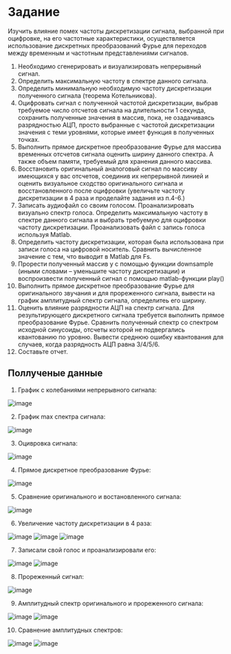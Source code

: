 # Задание
Изучить влияние помех частоты дискретизации сигнала, выбранной при оцифровке, на его частотные характеристики, осуществляется использование дискретных преобразований Фурье для переходов между временным и частотным представлениями сигналов.
  1. Необходимо сгенерировать и визуализировать непрерывный сигнал.
  2. Определить максимальную частоту в спектре данного сигнала.
  3. Определить минимальную необходимую частоту дискретизации полученного сигнала (теорема Котельникова).
  4. Оцифровать сигнал с полученной частотой дискретизации, выбрав требуемое число отсчетов сигнала на длительности 1 секунда, сохранить полученные значения в массив, пока, не озадачиваясь разрядностью АЦП, просто выбранные с частотой дискретизации значения с теми уровнями, которые имеет функция в полученных точках.
  5. Выполнить прямое дискретное преобразование Фурье для массива временных отсчетов сигнала оценить ширину данного спектра. А также объем памяти, требуемый для хранения данного массива.
  6. Восстановить оригинальный аналоговый сигнал по массиву имеющихся у вас отсчетов, соединив их непрерывной линией и оценить визуальное сходство оригинального сигнала и восстановленного после оцифровки (увеличьте частоту дискретизации в 4 раза и проделайте задания из п.4-6.)
  7. Записать аудиофайл со своим голосом. Проанализировать визуально спектр голоса. Определить максимальную частоту в спектре данного сигнала и выбрать требуемую для оцифровки частоту дискретизации. Проанализовать файл с запись голоса используя Matlab.
  8. Определить частоту дискретизации, которая была использована при записи голоса на цифровой носитель. Сравнить вычисленное значение с тем, что выводит в Matlab для Fs.
  9. Прорести полученный массив y с помощью функции downsample (иными словами – уменьшите частоту дискретизации) и воспроизвести полученный сигнал с помощью matlab-функции play()
  10. Выполнить прямое дискретное преобразование Фурье для оригинального звучания и для прореженного сигнала, вывести на график амплитудный спектр сигнала, определитеь его ширину.
  11. Оценить влияние разрядности АЦП на спектр сигнала. Для результирующего дискретного сигнала требуется выполнить прямое преобразование Фурье. Сравнить полученный спектр со спектром исходной синусоиды, отсчеты которой не подвергались квантованию по уровню. Вывести среднюю ошибку квантования для случаев, когда разрядность АЦП равна 3/4/5/6.
  12. Составьте отчет.

## Поллученые данные
1. График с колебаниями непрерывного сигнала:

![image](https://github.com/user-attachments/assets/f58a9c05-b09a-446a-b8ae-8b2cf59fb114)

2. График max спектра сигнала:

![image](https://github.com/user-attachments/assets/b2e6cad6-1787-445f-9261-2a92c682e4f1)

3. Оцивровка сигнала:

![image](https://github.com/user-attachments/assets/cc966a17-ef4f-423b-b1a9-85e6c0e31810)

4. Прямое дискретное преобразование Фурье:

![image](https://github.com/user-attachments/assets/24408dd1-c277-41f2-bcc7-12f0c75459e5)

5. Сравнение оригинального и востановленного сигнала:

![image](https://github.com/user-attachments/assets/f3f71b4d-b9d9-4fec-8dda-d64edc72d209)

6. Увеличение частоту дискретизации в 4 раза:

![image](https://github.com/user-attachments/assets/a2b8002a-721c-417a-adc6-758548885098)
![image](https://github.com/user-attachments/assets/da7f0bf3-9d1f-4556-8824-334c3f8bc0c4)
![image](https://github.com/user-attachments/assets/32c1c285-0572-437c-b702-94d83f3f41c7)

7. Записали свой голос и проанализировали его:

![image](https://github.com/user-attachments/assets/0303873e-5fc7-4d54-bbf6-91706487d652)
![image](https://github.com/user-attachments/assets/dcca420b-ec88-425e-8215-9848a95b0465)

8. Прореженный сигнал:

![image](https://github.com/user-attachments/assets/ab662686-3a1c-4754-b94a-bfd1385cf00d)

9. Амплитудный спектр оригинального и прореженного сигнала:
    
![image](https://github.com/user-attachments/assets/89efb404-fc81-4158-89af-494a58c11bd2)
![image](https://github.com/user-attachments/assets/3edd9d72-be84-4762-8270-3fcfd4b7bcaa)

10. Сравнение амплитудных спектров:

![image](https://github.com/user-attachments/assets/19cc8a1d-a1c6-47a4-bfe2-cfe48b07580a)
![image](https://github.com/user-attachments/assets/c983a1a0-9654-495b-b7fe-9c2e5505e812)
